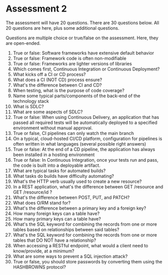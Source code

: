 # Assessment 2

The assessment will have 20 questions. There are 30 questions below. All 20 questions are here, plus 
some additional questions.

Questions are multiple choice or true/false on the assessment. Here, they are open-ended.

1. True or false: Software frameworks have extensive default behavior
1. True or false: Framework code is often non-modifiable
1. True or false: Frameworks are lighter versions of libraries
1. Which comes first, Continuous Integration or Continuous Deployment?
1. What kicks off a CI or CD process?
1. What does a CI (NOT CD) process ensure?
1. What's the difference between CI and CD?
1. When testing, what is the purpose of code coverage?
1. Name some typical parts/components of the back-end of the technology stack
1. What is SDLC?
1. What are some aspects of SDLC? 
1. True or false: When using Continuous Delivery, an application that has passed all required tests will be automatically deployed to a specified environment without manual approval.
1. True or false, CI pipelines can only watch the main branch
1. On a typical, cloud-hosted CI/CD platform, configuration for pipelines is often written in what languages (several possible right answers)
1. True or false: At the end of a CD pipeline, the application has always been installed in a hosting environment
1. True or false: In Continuous Integration, once your tests run and pass, the code is built into a deployable artifact. 
1. What are typical tasks for automated builds?
1. What tasks do builds have difficulty automating? 
1. What's the HTTP verb usually used to create a new resource?
1. In a REST application, what's the difference between GET /resource and GET /resource/id ?
1. What's the difference between POST, PUT, and PATCH?
1. What does O/RM stand for?
1. What's the difference between a primary key and a foreign key?
1. How many foreign keys can a table have?
1. How many primary keys can a table have?
1. What's the SQL keyword for combining the records from one or more tables based on relationships between said tables?
1. What's the SQL keyword for combining the records from one or more tables that DO NOT have a relationship?
1. When accessing a RESTful endpoint, what would a client need to know/provide, at a minimum? 
1. What are some ways to prevent a SQL injection attack?
1. True or false, you should store passwords by converting them using the HASHBROWNS protocol?
